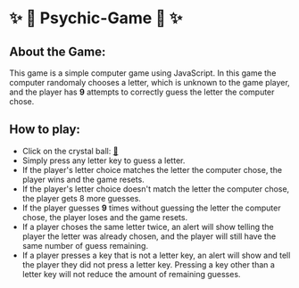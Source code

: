 # :sparkles: :crystal_ball: Psychic-Game  :crystal_ball: :sparkles:

## About the Game:

This game is a simple computer game using JavaScript. In this game the computer randomaly chooses a letter, which is unknown to the game player, and the player has **9** attempts to correctly guess the letter the computer chose.

## How to play:

* Click on the crystal ball: [ :crystal_ball: ](https://melissajwomack.github.io/Psychic-Game/)
* Simply press any letter key to guess a letter.
* If the player's letter choice matches the letter the computer chose, the player wins and the game resets.
* If the player's  letter choice doesn't match the letter the computer chose, the player gets 8 more guesses.
* If the player guesses **9** times without guessing the letter the computer chose, the player loses and the game resets.
* If a player choses the same letter twice, an alert will show telling the player the letter was already chosen, and the player will still have the same number of guess remaining.
* If a player presses a key that is not a letter key, an alert will show and tell the player they did not press a letter key. Pressing a key other than a letter key will not reduce the amount of remaining guesses.




